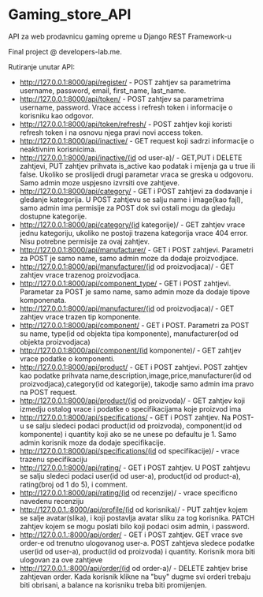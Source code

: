 # Gaming_store_API

API za web prodavnicu gaming opreme u Django REST Framework-u

Final project @ developers-lab.me.

Rutiranje unutar API:
- http://127.0.0.1:8000/api/register/ - POST zahtjev sa parametrima username, password, email, first_name, last_name.
- http://127.0.0.1:8000/api/token/ - POST zahtjev sa parametrima username, password. Vrace access i refresh token i informacije o korisniku kao odgovor.
- http://127.0.0.1:8000/api/token/refresh/ - POST zahtjev koji koristi refresh token i na osnovu njega pravi novi access token. 
- http://127.0.0.1:8000/api/inactive/ - GET request koji sadrzi informacije o neaktivnim korisnicima.
- http://127.0.0.1:8000/api/inactive/(id od user-a)/ - GET,PUT i DELETE zahtjevi, PUT zahtjev prihvata is_active kao podatak i mijenja ga u true ili false. Ukoliko se proslijedi drugi parametar vraca se greska u odgovoru. Samo admin moze uspjesno izvrsiti ove zahtjeve.
- http://127.0.0.1:8000/api/category/ - GET i POST zahtjevi za dodavanje i gledanje kategorija. U POST zahtjevu se salju name i image(kao fajl), samo admin ima permisije za POST dok svi ostali mogu da gledaju dostupne kategorije.
- http://127.0.0.1:8000/api/category/(id kategorije)/ - GET zahtjev vrace jednu kategoriju, ukoliko ne postoji trazena kategorija vrace 404 error. Nisu potrebne permisije za ovaj zahtjev.
- http://127.0.0.1:8000/api/manufacturer/ - GET i POST zahtjevi. Parametri za POST je samo name, samo admin moze da dodaje proizvodjace.
- http://127.0.0.1:8000/api/manufacturer/(id od proizvodjaca)/ - GET zahtjev vrace trazenog proizvodjaca.
- http://127.0.0.1:8000/api/component_type/ - GET i POST zahtjevi. Parametar za POST je samo name, samo admin moze da dodaje tipove komponenata.
- http://127.0.0.1:8000/api/manufacturer/(id od proizvodjaca)/ - GET zahtjev vrace trazen tip komponente.
- http://127.0.0.1:8000/api/component/ - GET i POST. Parametri za POST su name, type(id od objekta tipa komponente), manufacturer(od od objekta proizvodjaca)
- http://127.0.0.1:8000/api/component/(id komponente)/ - GET zahtjev vrace podatke o komponenti.
- http://127.0.0.1:8000/api/product/ - GET i POST zahtjevi. POST zahtjev kao podatke prihvata name,description,image,price,manufacturer(id od proizvodjaca),category(id od kategorije), takodje samo admin ima pravo na POST request.
- http://127.0.0.1:8000/api/product/(id od proizvoda)/ - GET zahtjev koji izmedju ostalog vrace i podatke o specifikacijama koje proizvod ima
- http://127.0.0.1:8000/api/specifications/ - GET i POST zahtjev. Na POST-u se salju sledeci podaci product(id od proizvoda), component(id od komponente) i quantity koji ako se ne unese po defaultu je 1. Samo admin korisnik moze da dodaje specifikacije.
- http://127.0.0.1:8000/api/specifications/(id od specifikacije)/ - vrace trazenu specifikaciju
- http://127.0.0.1:8000/api/rating/ - GET i POST zahtjev. U POST zahtjevu se salju sledeci podaci user(id od user-a), product(id od product-a), rating(broj od 1 do 5), i comment.
- http://127.0.0.1:8000/api/rating/(id od recenzije)/ - vrace specificno navedenu recenziju
- http://127.0.0.1.:8000/api/profile/(id od korisnika)/ - PUT zahtjev kojem se salje avatar(slika), i koji postavlja avatar sliku za tog korisnika. PATCH zahtjev kojem se mogu poslati bilo koji podaci osim admin, i password.
- http://127.0.0.1.:8000/api/order/ - GET i POST zahtjev. GET vrace sve order-e od trenutno ulogovanog user-a. POST zahtjeva sledece podatke user(id od user-a), product(id od proizvoda) i quantity. Korisnik mora biti ulogovan za ove zahtjeve
- http://127.0.0.1.:8000/api/order/(id od order-a)/ - DELETE zahtjev brise zahtjevan order. Kada korisnik klikne na "buy" dugme svi orderi trebaju biti obrisani, a balance na korisniku treba biti promijenjen.